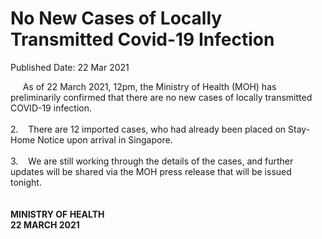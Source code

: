 <html>
    <meta http-equiv="Content-Type" content="text/html; charset=utf-8"/>
    <meta charset="utf-8"/>
    <title>No New Cases of Locally Transmitted Covid-19 Infection </title>
    <body><h1>No New Cases of Locally Transmitted Covid-19 Infection </h1>
    <p>Published Date: 22 Mar 2021</p> &nbsp; &nbsp; &nbsp;As of 22 March 2021, 12pm, the Ministry of Health (MOH) has preliminarily confirmed that there are no new cases of locally transmitted COVID-19 infection.&nbsp;<br><br>2.&nbsp; &nbsp; There are 12 imported cases, who had already been placed on Stay-Home Notice upon arrival in Singapore.&nbsp;<br><br>3.&nbsp; &nbsp; We are still working through the details of the cases, and further updates will be shared via the MOH press release that will be issued tonight.&nbsp;<br><br><br><strong>MINISTRY OF HEALTH<br>22 MARCH 2021<br></strong><div><br></div></body>
</html>